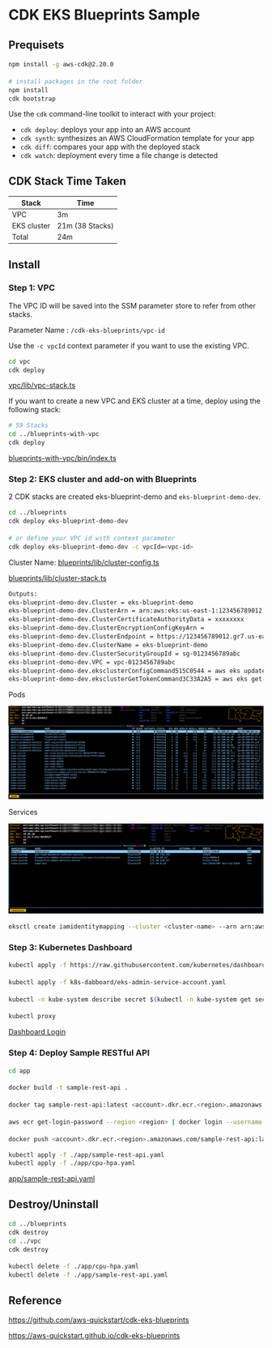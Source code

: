# CDK EKS Blueprints Sample

## Prequisets

```bash
npm install -g aws-cdk@2.20.0

# install packages in the root folder
npm install
cdk bootstrap
```

Use the `cdk` command-line toolkit to interact with your project:

 * `cdk deploy`: deploys your app into an AWS account
 * `cdk synth`: synthesizes an AWS CloudFormation template for your app
 * `cdk diff`: compares your app with the deployed stack
 * `cdk watch`: deployment every time a file change is detected

## CDK Stack Time Taken

| Stack                         | Time    |
|-------------------------------|---------|
| VPC                           | 3m      |
| EKS cluster                   | 21m  (38 Stacks)   |
| Total                         | 24m     |

## Install

### Step 1: VPC

The VPC ID will be saved into the SSM parameter store to refer from other stacks.

Parameter Name : `/cdk-eks-blueprints/vpc-id`

Use the `-c vpcId` context parameter if you want to use the existing VPC.

```bash
cd vpc
cdk deploy
```

[vpc/lib/vpc-stack.ts](./vpc/lib/vpc-stack.ts)

If you want to create a new VPC and EKS cluster at a time, deploy using the following stack:

```bash
# 59 Stacks
cd ../blueprints-with-vpc
cdk deploy
```

 [blueprints-with-vpc/bin/index.ts](./blueprints-with-vpc/bin/index.ts)

### Step 2: EKS cluster and add-on with Blueprints

2 CDK stacks are created eks-blueprint-demo and `eks-blueprint-demo-dev`.

```bash
cd ../blueprints
cdk deploy eks-blueprint-demo-dev

# or define your VPC id with context parameter
cdk deploy eks-blueprint-demo-dev -c vpcId=<vpc-id>
```

Cluster Name: [blueprints/lib/cluster-config.ts](./blueprints/lib/cluster-config.ts)

[blueprints/lib/cluster-stack.ts](./blueprints/lib/cluster-stack.ts)

```bash
Outputs:
eks-blueprint-demo-dev.Cluster = eks-blueprint-demo
eks-blueprint-demo-dev.ClusterArn = arn:aws:eks:us-east-1:123456789012:cluster/eks-blueprint-demo
eks-blueprint-demo-dev.ClusterCertificateAuthorityData = xxxxxxxx
eks-blueprint-demo-dev.ClusterEncryptionConfigKeyArn = 
eks-blueprint-demo-dev.ClusterEndpoint = https://123456789012.gr7.us-east-1.eks.amazonaws.com
eks-blueprint-demo-dev.ClusterName = eks-blueprint-demo
eks-blueprint-demo-dev.ClusterSecurityGroupId = sg-0123456789abc
eks-blueprint-demo-dev.VPC = vpc-0123456789abc
eks-blueprint-demo-dev.eksclusterConfigCommand515C0544 = aws eks update-kubeconfig --name eks-blueprint-demo --region us-east-1 --role-arn arn:aws:iam::123456789012:role/eks-blueprint-demo-dev-iamrole10180D71-D83FQPH1BRW3
eks-blueprint-demo-dev.eksclusterGetTokenCommand3C33A2A5 = aws eks get-token --cluster-name eks-blueprint-demo --region us-east-1 --role-arn arn:aws:iam::123456789012:role/eks-blueprint-demo-dev-iamrole10180D71-D83FQPH1BRW3
```

Pods

![K9s Pod](./screenshots/pod.png?raw=true)

Services

![K9s Service](./screenshots/service.png?raw=true)

```bash
eksctl create iamidentitymapping --cluster <cluster-name> --arn arn:aws:iam::<account-id>:role/<role-name> --group system:masters --username admin --region us-east-1
```

### Step 3: Kubernetes Dashboard

```bash
kubectl apply -f https://raw.githubusercontent.com/kubernetes/dashboard/v2.5.1/aio/deploy/recommended.yaml

kubectl apply -f k8s-dabboard/eks-admin-service-account.yaml

kubectl -n kube-system describe secret $(kubectl -n kube-system get secret | grep eks-admin | awk '{print $1}')

kubectl proxy
```

[Dashboard Login](http://localhost:8001/api/v1/namespaces/kubernetes-dashboard/services/https:kubernetes-dashboard:/proxy/#/login)

### Step 4: Deploy Sample RESTful API

```bash
cd app

docker build -t sample-rest-api .

docker tag sample-rest-api:latest <account>.dkr.ecr.<region>.amazonaws.com/sample-rest-api:latest

aws ecr get-login-password --region <region> | docker login --username AWS --password-stdin <account>.dkr.ecr.<region>.amazonaws.com

docker push <account>.dkr.ecr.<region>.amazonaws.com/sample-rest-api:latest

```

```bash
kubectl apply -f ./app/sample-rest-api.yaml
kubectl apply -f ./app/cpu-hpa.yaml
```

[app/sample-rest-api.yaml](./app/sample-rest-api.yaml)

## Destroy/Uninstall

```bash
cd ../blueprints
cdk destroy
cd ../vpc
cdk destroy

kubectl delete -f ./app/cpu-hpa.yaml
kubectl delete -f ./app/sample-rest-api.yaml
```

## Reference

https://github.com/aws-quickstart/cdk-eks-blueprints

https://aws-quickstart.github.io/cdk-eks-blueprints
